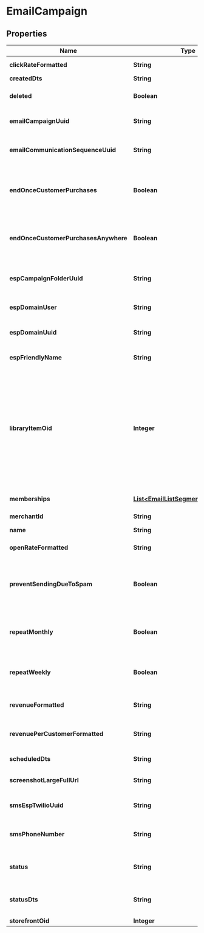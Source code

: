 
# EmailCampaign

## Properties
Name | Type | Description | Notes
------------ | ------------- | ------------- | -------------
**clickRateFormatted** | **String** | Click rate of emails |  [optional]
**createdDts** | **String** | Created date |  [optional]
**deleted** | **Boolean** | True if this campaign was deleted |  [optional]
**emailCampaignUuid** | **String** | Email campaign UUID |  [optional]
**emailCommunicationSequenceUuid** | **String** | Email communication sequence UUID |  [optional]
**endOnceCustomerPurchases** | **Boolean** | True if the customer should end the flow once they purchase from this campaign |  [optional]
**endOnceCustomerPurchasesAnywhere** | **Boolean** | True if the customer should end the flow once they purchase from anywhere |  [optional]
**espCampaignFolderUuid** | **String** | Campaign folder UUID.  Null for uncategorized |  [optional]
**espDomainUser** | **String** | User of the sending address |  [optional]
**espDomainUuid** | **String** | UUID of the sending domain |  [optional]
**espFriendlyName** | **String** | Friendly name of the sending email |  [optional]
**libraryItemOid** | **Integer** | If this item was ever added to the Code Library, this is the oid for that library item, or 0 if never added before.  This value is used to determine if a library item should be inserted or updated. |  [optional]
**memberships** | [**List&lt;EmailListSegmentMembership&gt;**](EmailListSegmentMembership.md) | List and segment memberships |  [optional]
**merchantId** | **String** | Merchant ID |  [optional]
**name** | **String** | Name of email campaign |  [optional]
**openRateFormatted** | **String** | Open rate of emails |  [optional]
**preventSendingDueToSpam** | **Boolean** | True if this campaign is prevented from sending at this time due to spam complaints. |  [optional]
**repeatMonthly** | **Boolean** | True if the campaign should repeat on a monthly basis |  [optional]
**repeatWeekly** | **Boolean** | True if the campaign should repeat on a weekly basis |  [optional]
**revenueFormatted** | **String** | Revenue associated with campaign |  [optional]
**revenuePerCustomerFormatted** | **String** | Revenue per customer associated with campaign |  [optional]
**scheduledDts** | **String** | Scheduled date |  [optional]
**screenshotLargeFullUrl** | **String** | URL to a large full length screenshot |  [optional]
**smsEspTwilioUuid** | **String** | Twilio Account UUID.  Null for none |  [optional]
**smsPhoneNumber** | **String** | Twilio SMS Phone Number.  Null for none |  [optional]
**status** | **String** | Status of the campaign of draft, archived, and sent |  [optional]
**statusDts** | **String** | Timestamp when the last status change happened |  [optional]
**storefrontOid** | **Integer** | Storefront oid |  [optional]



